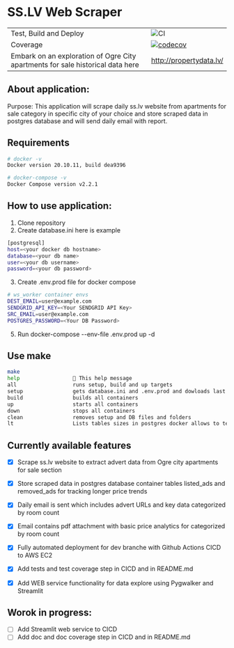 # SS.LV Web Scraper 

| | |
| --- | --- |
| Test, Build and Deploy | ![CI](https://github.com/vfedotovs/sslv_web_scraper/actions/workflows/CI.yml/badge.svg) |(https://github.com/vfedotovs/sslv_web_scraper/actions/workflows/CI.yml)|
| Coverage | [![codecov](https://codecov.io/gh/vfedotovs/sslv_web_scraper/graph/badge.svg?token=Y9AQW4YEYH)](https://codecov.io/gh/vfedotovs/sslv_web_scraper) |
| Embark on an exploration of Ogre City apartments for sale historical data here |http://propertydata.lv/|

## About application:
Purpose: This application will scrape daily ss.lv website from apartments for sale category in specific city of your choice
and store scraped data in postgres database and will send daily email with report.


## Requirements

```bash
# docker -v                                                                 
Docker version 20.10.11, build dea9396

# docker-compose -v                                                                  
Docker Compose version v2.2.1

```

## How to use application:
1. Clone repository 
2. Create database.ini here is example
```bash                                      
[postgresql]
host=<your docker db hostname>
database=<your db name>
user=<your db username>
password=<your db password>

```
3. Create .env.prod file for docker compose
```bash                                      
# ws_worker container envs
DEST_EMAIL=user@example.com
SENDGRID_API_KEY=<Your SENDGRID API Key>
SRC_EMAIL=user@example.com
POSTGRES_PASSWORD=<Your DB Password>
```
5. Run docker-compose --env-file .env.prod up -d

## Use make
```bash
make                                                                          
help                 💬 This help message
all                  runs setup, build and up targets
setup                gets database.ini and .env.prod and dowloads last DB bacukp file
build                builds all containers
up                   starts all containers
down                 stops all containers
clean                removes setup and DB files and folders
lt                   Lists tables sizes in postgres docker allows to test if DB dump was restored correctly
```


## Currently available features
- [x] Scrape ss.lv website to extract advert data from Ogre city apartments for sale section
- [x] Store scraped data in postgres database container tables listed_ads and removed_ads for tracking longer price trends
- [x] Daily email is sent which includes advert URLs and key data categorized by room count
- [x] Email contains pdf attachment with basic price analytics for categorized by room count
- [x] Fully automated deployment for dev branche with Github Actions CICD to AWS EC2
- [x] Add tests and test coverage step in CICD and in README.md
- [x] Add WEB service functionality for data explore using Pygwalker and Streamlit


## Worok in progress:
- [ ] Add Streamlit web service to CICD 
- [ ] Add doc and doc coverage step in CICD and in README.md
